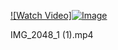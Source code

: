 
[![Watch Video]![Image](https://github.com/user-attachments/assets/a6733d5c-7e1e-4ff9-9f67-3868bf9d68b7 )](https://github.com/Oghenevwoke/video/blob/main/IMG_2048_1%20(1).mp4)

IMG_2048_1 (1).mp4
